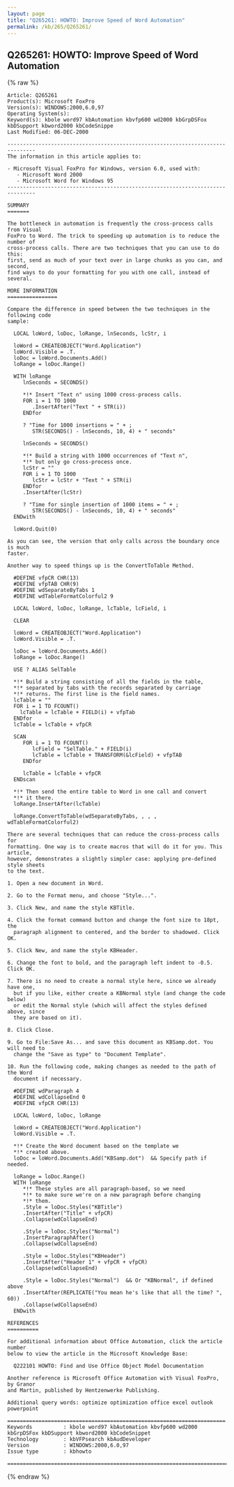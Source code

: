 ```yaml
---
layout: page
title: "Q265261: HOWTO: Improve Speed of Word Automation"
permalink: /kb/265/Q265261/
---
```


## Q265261: HOWTO: Improve Speed of Word Automation

{% raw %}

	Article: Q265261
	Product(s): Microsoft FoxPro
	Version(s): WINDOWS:2000,6.0,97
	Operating System(s): 
	Keyword(s): kbole word97 kbAutomation kbvfp600 wd2000 kbGrpDSFox kbDSupport kbword2000 kbCodeSnippe
	Last Modified: 06-DEC-2000
	
	-------------------------------------------------------------------------------
	The information in this article applies to:
	
	- Microsoft Visual FoxPro for Windows, version 6.0, used with:
	   - Microsoft Word 2000 
	   - Microsoft Word for Windows 95 
	-------------------------------------------------------------------------------
	
	SUMMARY
	=======
	
	The bottleneck in automation is frequently the cross-process calls from Visual
	FoxPro to Word. The trick to speeding up automation is to reduce the number of
	cross-process calls. There are two techniques that you can use to do this:
	first, send as much of your text over in large chunks as you can, and second,
	find ways to do your formatting for you with one call, instead of several.
	
	MORE INFORMATION
	================
	
	Compare the difference in speed between the two techniques in the following code
	sample:
	
	  LOCAL loWord, loDoc, loRange, lnSeconds, lcStr, i
	
	  loWord = CREATEOBJECT("Word.Application")
	  loWord.Visible = .T.
	  loDoc = loWord.Documents.Add()
	  loRange = loDoc.Range()
	
	  WITH loRange
	     lnSeconds = SECONDS()
	     
	     *!* Insert "Text n" using 1000 cross-process calls.
	     FOR i = 1 TO 1000
	        .InsertAfter("Text " + STR(i))
	     ENDfor
	     
	     ? "Time for 1000 insertions = " + ;
	        STR(SECONDS() - lnSeconds, 10, 4) + " seconds"
	     
	     lnSeconds = SECONDS()
	     
	     *!* Build a string with 1000 occurrences of "Text n",
	     *!* but only go cross-process once.
	     lcStr = ""
	     FOR i = 1 TO 1000
	        lcStr = lcStr + "Text " + STR(i)
	     ENDfor
	     .InsertAfter(lcStr)
	
	     ? "Time for single insertion of 1000 items = " + ;
	        STR(SECONDS() - lnSeconds, 10, 4) + " seconds"
	  ENDwith
	
	  loWord.Quit(0)
	
	As you can see, the version that only calls across the boundary once is much
	faster.
	
	Another way to speed things up is the ConvertToTable Method.
	
	  #DEFINE vfpCR CHR(13) 
	  #DEFINE vfpTAB CHR(9)
	  #DEFINE wdSeparateByTabs 1
	  #DEFINE wdTableFormatColorful2 9
	
	  LOCAL loWord, loDoc, loRange, lcTable, lcField, i
	
	  CLEAR
	
	  loWord = CREATEOBJECT("Word.Application")
	  loWord.Visible = .T.
	
	  loDoc = loWord.Documents.Add()
	  loRange = loDoc.Range()
	
	  USE ? ALIAS SelTable
	
	  *!* Build a string consisting of all the fields in the table,
	  *!* separated by tabs with the records separated by carriage
	  *!* returns. The first line is the field names.
	  lcTable = ""
	  FOR i = 1 TO FCOUNT()
	  	lcTable = lcTable + FIELD(i) + vfpTab
	  ENDfor
	  lcTable = lcTable + vfpCR
	
	  SCAN
	     FOR i = 1 TO FCOUNT()
	        lcField = "SelTable." + FIELD(i)
	        lcTable = lcTable + TRANSFORM(&lcField) + vfpTAB
	     ENDfor
	     
	     lcTable = lcTable + vfpCR
	  ENDscan
	
	  *!* Then send the entire table to Word in one call and convert
	  *!* it there.
	  loRange.InsertAfter(lcTable)
	
	  loRange.ConvertToTable(wdSeparateByTabs, , , , wdTableFormatColorful2) 
	
	There are several techniques that can reduce the cross-process calls for
	formatting. One way is to create macros that will do it for you. This article,
	however, demonstrates a slightly simpler case: applying pre-defined style sheets
	to the text.
	
	1. Open a new document in Word.
	
	2. Go to the Format menu, and choose "Style...".
	
	3. Click New, and name the style KBTitle.
	
	4. Click the format command button and change the font size to 18pt, the
	  paragraph alignment to centered, and the border to shadowed. Click OK.
	
	5. Click New, and name the style KBHeader.
	
	6. Change the font to bold, and the paragraph left indent to -0.5. Click OK.
	
	7. There is no need to create a normal style here, since we already have one,
	  but if you like, either create a KBNormal style (and change the code below)
	  or edit the Normal style (which will affect the styles defined above, since
	  they are based on it).
	
	8. Click Close.
	
	9. Go to File:Save As... and save this document as KBSamp.dot. You will need to
	  change the "Save as type" to "Document Template".
	
	10. Run the following code, making changes as needed to the path of the Word
	  document if necessary.
	
	  #DEFINE wdParagraph 4
	  #DEFINE wdCollapseEnd 0
	  #DEFINE vfpCR CHR(13) 
	
	  LOCAL loWord, loDoc, loRange
	
	  loWord = CREATEOBJECT("Word.Application")
	  loWord.Visible = .T.
	
	  *!* Create the Word document based on the template we 
	  *!* created above.
	  loDoc = loWord.Documents.Add("KBSamp.dot")  && Specify path if needed.
	
	  loRange = loDoc.Range()
	  WITH loRange
	     *!* These styles are all paragraph-based, so we need
	     *!* to make sure we're on a new paragraph before changing
	     *!* them.
	     .Style = loDoc.Styles("KBTitle")
	     .InsertAfter("Title" + vfpCR)
	     .Collapse(wdCollapseEnd)
	
	     .Style = loDoc.Styles("Normal")
	     .InsertParagraphAfter()
	     .Collapse(wdCollapseEnd)
	        
	     .Style = loDoc.Styles("KBHeader")
	     .InsertAfter("Header 1" + vfpCR + vfpCR)
	     .Collapse(wdCollapseEnd)
	
	     .Style = loDoc.Styles("Normal")  && Or "KBNormal", if defined above
	     .InsertAfter(REPLICATE("You mean he's like that all the time? ", 60))
	     .Collapse(wdCollapseEnd)
	  ENDwith 
	
	REFERENCES
	==========
	
	For additional information about Office Automation, click the article number
	below to view the article in the Microsoft Knowledge Base:
	
	  Q222101 HOWTO: Find and Use Office Object Model Documentation
	
	Another reference is Microsoft Office Automation with Visual FoxPro, by Granor
	and Martin, published by Hentzenwerke Publishing.
	
	Additional query words: optimize optimization office excel outlook powerpoint
	
	======================================================================
	Keywords          : kbole word97 kbAutomation kbvfp600 wd2000 kbGrpDSFox kbDSupport kbword2000 kbCodeSnippet 
	Technology        : kbVFPsearch kbAudDeveloper
	Version           : WINDOWS:2000,6.0,97
	Issue type        : kbhowto
	
	=============================================================================
	

{% endraw %}
